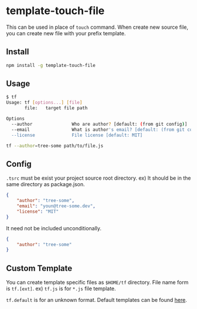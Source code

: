 # template-touch-file

This can be used in place of `touch` command.
When create new source file, you can create new file with your prefix template.

## Install

```sh
npm install -g template-touch-file
```

## Usage

```sh
$ tf
Usage: tf [options...] [file]
       file:   target file path

Options
  --author               Who are author? [default: (from git config)]
  --email                What is author's email? [default: (from git config)]
  --license              File license [default: MIT]
```

```sh
tf --author=tree-some path/to/file.js
```

## Config

`.tsrc` must be exist your project source root directory.
ex) It should be in the same directory as package.json.

```json
{
	"author": "tree-some",
	"email": "youn@tree-some.dev",
	"license": "MIT"
}
```

It need not be included unconditionally.

```json
{
	"author": "tree-some"
}
```

## Custom Template

You can create template specific files as `$HOME/tf` directory.
File name form is `tf.[ext]`.
ex) `tf.js` is for `*.js` file template.

`tf.default` is for an unknown format.
Default templates can be found [here](https://github.com/tree-some/template-touch-file/tree/master/tf).
